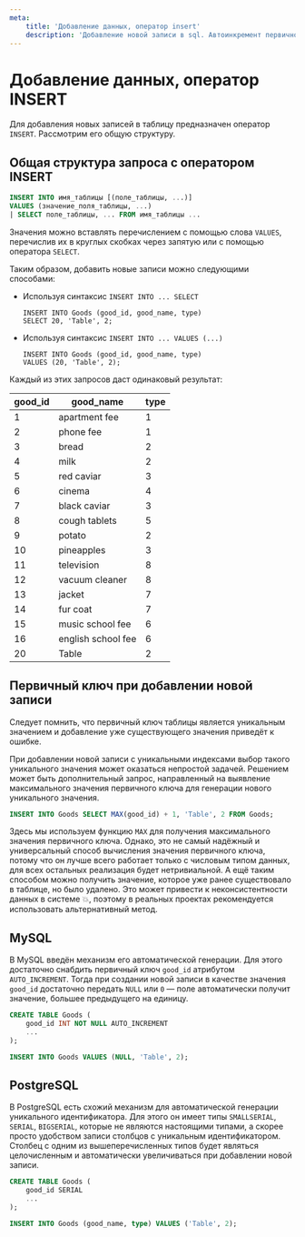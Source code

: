 ```yaml
---
meta:
    title: 'Добавление данных, оператор insert'
    description: 'Добавление новой записи в sql. Автоинкремент первичного ключа при создании строчки в таблице. SQL оператор insert into.'
---
```


# Добавление данных, оператор INSERT

Для добавления новых записей в таблицу предназначен оператор `INSERT`. Рассмотрим его общую структуру.

## Общая структура запроса с оператором INSERT

```sql
INSERT INTO имя_таблицы [(поле_таблицы, ...)]
VALUES (значение_поля_таблицы, ...)
| SELECT поле_таблицы, ... FROM имя_таблицы ...
```

Значения можно вставлять перечислением с помощью слова `VALUES`, перечислив их в круглых скобках через запятую или c помощью оператора `SELECT`.

Таким образом, добавить новые записи можно следующими способами:

-   Используя синтаксис `INSERT INTO ... SELECT`

    ```sql-executable-Family-targetTable:Goods
    INSERT INTO Goods (good_id, good_name, type)
    SELECT 20, 'Table', 2;
    ```

-   Используя синтаксис `INSERT INTO ... VALUES (...)`

    ```sql-executable-Family-targetTable:Goods
    INSERT INTO Goods (good_id, good_name, type)
    VALUES (20, 'Table', 2);
    ```

Каждый из этих запросов даст одинаковый результат:

| good_id | good_name          | type |
| ------- | ------------------ | ---- |
| 1       | apartment fee      | 1    |
| 2       | phone fee          | 1    |
| 3       | bread              | 2    |
| 4       | milk               | 2    |
| 5       | red caviar         | 3    |
| 6       | cinema             | 4    |
| 7       | black caviar       | 3    |
| 8       | cough tablets      | 5    |
| 9       | potato             | 2    |
| 10      | pineapples         | 3    |
| 11      | television         | 8    |
| 12      | vacuum cleaner     | 8    |
| 13      | jacket             | 7    |
| 14      | fur coat           | 7    |
| 15      | music school fee   | 6    |
| 16      | english school fee | 6    |
| 20      | Table              | 2    |

## Первичный ключ при добавлении новой записи

Следует помнить, что первичный ключ таблицы является уникальным значением и добавление уже существующего значения приведёт к ошибке.

При добавлении новой записи с уникальными индексами выбор такого уникального значения может оказаться непростой задачей.
Решением может быть дополнительный запрос, направленный на выявление максимального значения первичного ключа для генерации нового уникального значения.

```sql
INSERT INTO Goods SELECT MAX(good_id) + 1, 'Table', 2 FROM Goods;
```

Здесь мы используем функцию `MAX` для получения максимального значения первичного ключа. Однако, это не самый надёжный и универсальный способ вычисления значения первичного ключа, потому что он лучше всего работает только с числовым типом данных, для всех остальных реализация будет нетривиальной. А ещё таким способом можно получить значение, которое уже ранее существовало в таблице, но было удалено. Это может привести к неконсистентности данных в системе 💥, поэтому в реальных проектах рекомендуется использовать альтернативный метод.

## MySQL

В MySQL введён механизм его автоматической генерации. Для этого достаточно снабдить первичный ключ `good_id` атрибутом `AUTO_INCREMENT`.
Тогда при создании новой записи в качестве значения `good_id` достаточно передать `NULL` или `0` — поле автоматически получит значение, большее предыдущего на единицу.

```sql
CREATE TABLE Goods (
	good_id INT NOT NULL AUTO_INCREMENT
	...
);
```

```sql
INSERT INTO Goods VALUES (NULL, 'Table', 2);
```

## PostgreSQL

В PostgreSQL есть схожий механизм для автоматической генерации уникального идентификатора.
Для этого он имеет типы `SMALLSERIAL`, `SERIAL`, `BIGSERIAL`, которые не являются настоящими типами, а скорее просто удобством записи столбцов с уникальным идентификатором.
Столбец с одним из вышеперечисленных типов будет являться целочисленным и автоматически увеличиваться при добавлении новой записи.

```sql
CREATE TABLE Goods (
	good_id SERIAL
	...
);
```

```sql
INSERT INTO Goods (good_name, type) VALUES ('Table', 2);
```
